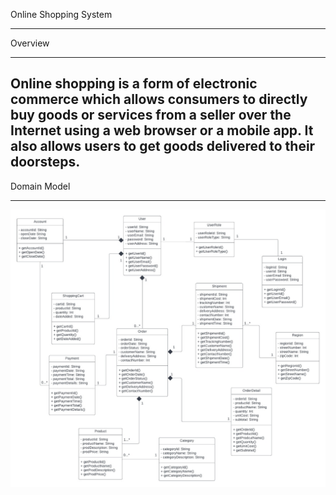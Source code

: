 Online Shopping System

---
Overview

---
Online shopping is a form of electronic commerce which 
allows consumers to directly buy goods or services from a 
seller over the Internet using a web browser or a mobile app. 
It  also allows users to get goods delivered to their doorsteps.
---
Domain Model

---
![](model/onlineshopping.jpg)
